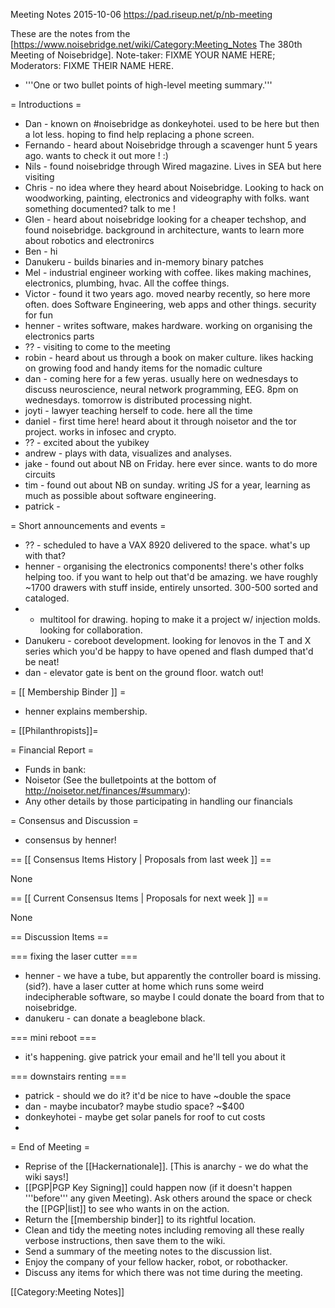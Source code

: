 Meeting Notes 2015-10-06 
 https://pad.riseup.net/p/nb-meeting

These are the notes from the [https://www.noisebridge.net/wiki/Category:Meeting_Notes The 380th Meeting of Noisebridge]. Note-taker: FIXME YOUR NAME HERE; Moderators: FIXME THEIR NAME HERE.
* '''One or two bullet points of high-level meeting summary.'''

= Introductions =

* Dan - known on #noisebridge as donkeyhotei. used to be here but then a lot less. hoping to find help replacing a phone screen. 
* Fernando - heard about Noisebridge through a scavenger hunt 5 years ago. wants to check it out more ! :)
* Nils - found noisebridge through Wired magazine. Lives in SEA but here visiting
* Chris - no idea where they heard about Noisebridge. Looking to hack on woodworking, painting, electronics and videography with folks. want something documented? talk to me !
* Glen - heard about noisebridge looking for a cheaper techshop, and found noisebridge. background in architecture, wants to learn more about robotics and electronircs
* Ben - hi 
* Danukeru - builds binaries and in-memory binary patches
* Mel - industrial engineer working with coffee. likes making machines, electronics, plumbing, hvac. All the coffee things.
* Victor - found it two years ago. moved nearby recently, so here more often. does Software Engineering, web apps and other things. security for fun
* henner - writes software, makes hardware. working on organising the electronics parts
* ?? - visiting to come to the meeting
* robin - heard about us through a book on maker culture. likes hacking on growing food and handy items for the nomadic culture
* dan - coming here for a few yeras. usually here on wednesdays to discuss neuroscience, neural network programming, EEG. 8pm on wednesdays. tomorrow is distributed processing night.
* joyti - lawyer teaching herself to code. here all the time
* daniel - first time here! heard about it through noisetor and the tor project. works in infosec and crypto. 
* ?? - excited about the yubikey
* andrew - plays with data, visualizes and analyses. 
* jake - found out about NB on Friday. here ever since. wants to do more circuits
* tim - found out about NB on sunday. writing JS for a year, learning as much as possible about software engineering.
* patrick - 

= Short announcements and events =

* ?? - scheduled to have a VAX 8920 delivered to the space. what's up with that? 
* henner - organising the electronics components! there's other folks helping too. if you want to help out that'd be amazing. we have roughly ~1700 drawers with stuff inside, entirely unsorted. 300-500 sorted and cataloged. 
*  - multitool for drawing. hoping to make it a project w/ injection molds. looking for collaboration.
* Danukeru - coreboot development. looking for lenovos in the T and X series which you'd be happy to have opened and flash dumped that'd be neat!
* dan - elevator gate is bent on the ground floor. watch out!

= [[ Membership Binder ]] =

* henner explains membership. 

= [[Philanthropists]]=

= Financial Report =
* Funds in bank:
* Noisetor (See the bulletpoints at the bottom of http://noisetor.net/finances/#summary):
* Any other details by those participating in handling our financials

= Consensus and Discussion =

* consensus by henner! 

== [[ Consensus Items History | Proposals from last week ]] ==

None

== [[ Current Consensus Items | Proposals for next week ]] ==

None

== Discussion Items ==

=== fixing the laser cutter ===

* henner - we have a tube, but apparently the controller board is missing. (sid?). have a laser cutter at home which runs some weird indecipherable software, so maybe I could donate the board from that to noisebridge. 
* danukeru - can donate a beaglebone black. 

=== mini reboot === 

* it's happening. give patrick your email and he'll tell you about it 


=== downstairs renting === 

* patrick - should we do it? it'd be nice to have ~double the space
* dan - maybe incubator? maybe studio space? ~$400
* donkeyhotei - maybe get solar panels for roof to cut costs
* 

= End of Meeting =

* Reprise of the [[Hackernationale]]. [This is anarchy - we do what the wiki says!]
* [[PGP|PGP Key Signing]] could happen now (if it doesn't happen '''before''' any given Meeting).  Ask others around the space or check the [[PGP|list]] to see who wants in on the action.
* Return the [[membership binder]] to its rightful location.
* Clean and tidy the meeting notes including removing all these really verbose instructions, then save them to the wiki.
* Send a summary of the meeting notes to the discussion list.
* Enjoy the company of your fellow hacker, robot, or robothacker.
* Discuss any items for which there was not time during the meeting.

[[Category:Meeting Notes]]